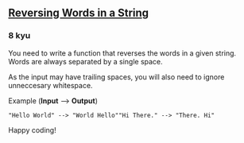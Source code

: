 <h2><a href=https://www.codewars.com/kata/57a55c8b72292d057b000594/train/javascript target="_blank">Reversing Words in a String</a></h2><h3>8 kyu</h3><p>You need to write a function that reverses the words in a given string. Words are always separated by a single space.</p><p>As the input may have trailing spaces, you will also need to ignore unneccesary whitespace.</p><p>Example (<strong>Input</strong> --&gt; <strong>Output</strong>)</p><pre><code>"Hello World" --&gt; "World Hello""Hi There." --&gt; "There. Hi"</code></pre><p>Happy coding!</p>